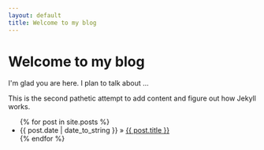 ```yaml
---
layout: default
title: Welcome to my blog
---
```


# Welcome to my blog

I'm glad you are here. I plan to talk about ...

This is the second pathetic attempt to add content and figure out how Jekyll
works.

<ul>
{% for post in site.posts %}
    <li><span>{{ post.date | date_to_string }}</span> » <a href="/Test2/{{ post.url }}" title="{{ post.title }}">{{ post.title }}</a></li>
{% endfor %}
</ul>
